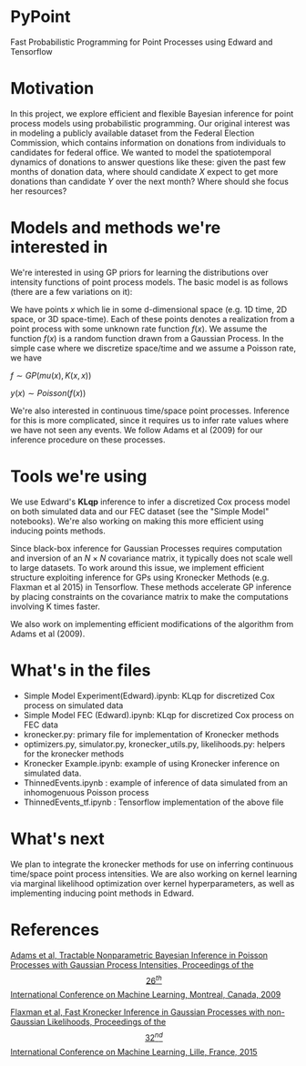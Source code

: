 # PyPoint

Fast Probabilistic Programming for Point Processes using Edward and Tensorflow

# Motivation

In this project, we explore efficient and flexible Bayesian inference for point process models using probabilistic programming. Our original interest was in modeling a publicly available dataset from the Federal Election Commission, which contains information on donations from individuals to candidates for federal office. We wanted to model the spatiotemporal dynamics of donations to answer questions like these: given the past few months of donation data, where should candidate $X$ expect to get more donations than candidate ${Y}$ over the next month? Where should she focus her resources?

# Models and methods we're interested in

We're interested in using GP priors for learning the distributions over intensity functions of point process models. The basic model is as follows (there are a few variations on it): 

We have points $x$ which lie in some d-dimensional space (e.g. 1D time, 2D space, or 3D space-time). Each of these points denotes a realization from a point process with some unknown rate function $f(x)$. We assume the function $f(x)$ is a random function drawn from a Gaussian Process. In the simple case where we discretize space/time and we assume a Poisson rate, we have

$f \sim GP(mu(x), K(x, x))$

$y(x) \sim Poisson(f(x))$

We're also interested in continuous time/space point processes. Inference for this is more complicated, since it requires us to infer rate values where we have not seen any events. We follow Adams et al (2009) for our inference procedure on these processes.

# Tools we're using

We use Edward's **KLqp** inference to infer a discretized Cox process model on both simulated data and our FEC dataset (see the "Simple Model" notebooks). We're also working on making this more efficient using inducing points methods.

Since black-box inference for Gaussian Processes requires computation and inversion of an $N \times N$ covariance matrix, it typically does not scale well to large datasets. To work around this issue, we implement efficient structure exploiting inference for GPs using Kronecker Methods (e.g. Flaxman et al 2015) in Tensorflow. These methods accelerate GP inference by placing constraints on the covariance matrix to make the computations involving K times faster. 

We also work on implementing efficient modifications of the algorithm from Adams et al (2009).

# What's in the files

- Simple Model Experiment(Edward).ipynb: KLqp for discretized Cox process on simulated data
- Simple Model FEC (Edward).ipynb: KLqp for discretized Cox process on FEC data
- kronecker.py: primary file for implementation of Kronecker methods
- optimizers.py, simulator.py, kronecker\_utils.py, likelihoods.py: helpers for the kronecker methods
- Kronecker Example.ipynb: example of using Kronecker inference on simulated data.
- ThinnedEvents.ipynb : example of inference of data simulated from an inhomogenuous Poisson process
- ThinnedEvents_tf.ipynb : Tensorflow implementation of the above file

# What's next

We plan to integrate the kronecker methods for use on inferring continuous time/space point process intensities. We are also working on kernel learning via marginal likelihood optimization over kernel hyperparameters, as well as implementing inducing point methods in Edward.

# References

[Adams et al, Tractable Nonparametric Bayesian Inference in Poisson Processes with Gaussian Process Intensities, Proceedings of the $$26^{th}$$ International Conference on Machine Learning, Montreal, Canada, 2009](https://hips.seas.harvard.edu/files/adams-sgcp-icml-2009.pdf)

[Flaxman et al, Fast Kronecker Inference in Gaussian Processes with non-Gaussian Likelihoods, Proceedings of the $$32^{nd}$$ International Conference on Machine Learning, Lille, France, 2015](https://www.cs.cmu.edu/~neill/papers/icml15.pdf)
